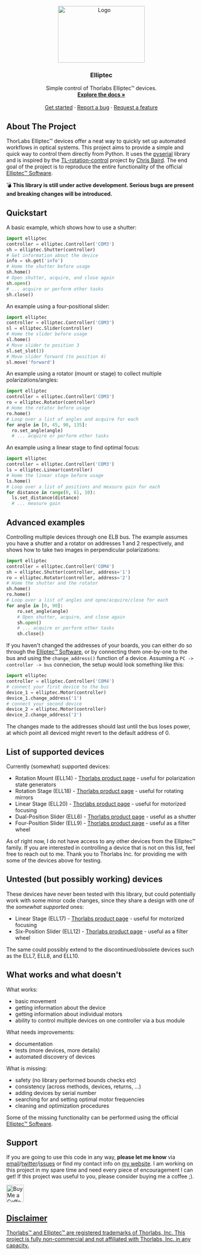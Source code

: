 <!-- PROJECT LOGO -->
<br />
<div align="center">
  <a href="https://github.com/roesel/elliptec">
    <img src="images/logo.png" alt="Logo" width="230" height="150">
  </a>

  <h3 align="center">Elliptec</h3>

  <p align="center">
    Simple control of Thorlabs Elliptec&trade; devices.
    <br />
    <a href="https://elliptec.readthedocs.io/en/latest/"><strong>Explore the docs »</strong></a>
    <br />
    <br />
    <a href="https://github.com/roesel/elliptec">Get started</a>
    ·
    <a href="https://github.com/roesel/elliptec/issues">Report a bug</a>
    ·
    <a href="https://github.com/roesel/elliptec/issues">Request a feature</a>
  </p>
</div>

<!-- ABOUT THE PROJECT -->
## About The Project

ThorLabs Elliptec&trade; devices offer a neat way to quickly set up automated workflows in optical systems. This project aims to provide a simple and quick way to control them directly from Python. It uses the [pyserial](https://github.com/pyserial/pyserial) library and is inspired by the [TL-rotation-control](https://github.com/cdbaird/TL-rotation-control) project by [Chris Baird](https://github.com/cdbaird). The end goal of the project is to reproduce the entire functionality of the official [Elliptec&trade; Software](https://www.thorlabs.com/software_pages/ViewSoftwarePage.cfm?Code=ELL). 

💣 **This library is still under active development. Serious bugs are present and breaking changes will be introduced.** 

## Quickstart
A basic example, which shows how to use a shutter:
```python
import elliptec
controller = elliptec.Controller('COM3')
sh = elliptec.Shutter(controller)
# Get information about the device
info = sh.get('info')
# Home the shutter before usage
sh.home()
# Open shutter, acquire, and close again
sh.open()
# ... acquire or perform other tasks
sh.close()
```

An example using a four-positional slider:
```python
import elliptec
controller = elliptec.Controller('COM3')
sl = elliptec.Slider(controller)
# Home the slider before usage
sl.home()
# Move slider to position 3
sl.set_slot(3)
# Move slider forward (to position 4)
sl.move('forward')
```

An example using a rotator (mount or stage) to collect multiple polarizations/angles:
```python
import elliptec
controller = elliptec.Controller('COM3')
ro = elliptec.Rotator(controller)
# Home the rotator before usage
ro.home()
# Loop over a list of angles and acquire for each
for angle in [0, 45, 90, 135]:
  ro.set_angle(angle)
  # ... acquire or perform other tasks
```

An example using a linear stage to find optimal focus:
```python
import elliptec
controller = elliptec.Controller('COM3')
ls = elliptec.Linear(controller)
# Home the linear stage before usage
ls.home()
# Loop over a list of positions and measure gain for each
for distance in range(0, 61, 10):
  ls.set_distance(distance)
  # ... measure gain
```

## Advanced examples
Controlling multiple devices through one ELB bus. The example assumes you have a shutter and a rotator on addresses 1 and 2 respectively, and shows how to take two images in perpendicular polarizations:
```python
import elliptec
controller = elliptec.Controller('COM4')
sh = elliptec.Shutter(controller, address='1')
ro = elliptec.Rotator(controller, address='2')
# Home the shutter and the rotator
sh.home() 
ro.home()
# Loop over a list of angles and opne/acquire/close for each
for angle in [0, 90]:
    ro.set_angle(angle)
    # Open shutter, acquire, and close again
    sh.open()
    # ... acquire or perform other tasks
    sh.close()
```

If you haven't changed the addresses of your boards, you can either do so through the [Elliptec&trade; Software](https://www.thorlabs.com/software_pages/ViewSoftwarePage.cfm?Code=ELL), or by connecting them one-by-one to the bus and using the `change_address()` function of a device. Assuming a `PC -> controller -> bus` connecion, the setup would look something like this:
```python
import elliptec
controller = elliptec.Controller('COM4')
# connect your first device to the bus
device_1 = elliptec.Motor(controller)
device_1.change_address('1')
# connect your second device
device_2 = elliptec.Motor(controller)
device_2.change_address('2')
```
The changes made to the addresses should last until the bus loses power, at which point all deviced might revert to the default address of 0.

## List of supported devices
Currently (somewhat) supported devices:
* Rotation Mount (ELL14) - [Thorlabs product page](https://www.thorlabs.com/newgrouppage9.cfm?objectgroup_id=12829) - useful for polarization state generators
* Rotation Stage (ELL18) - [Thorlabs product page](https://www.thorlabs.com/newgrouppage9.cfm?objectgroup_id=10459) - useful for rotating mirrors
* Linear Stage (ELL20) - [Thorlabs product page](https://www.thorlabs.com/newgrouppage9.cfm?objectgroup_id=11736) - useful for motorized focusing
* Dual-Position Slider (ELL6) - [Thorlabs product page](https://www.thorlabs.com/newgrouppage9.cfm?objectgroup_id=9464) - useful as a shutter
* Four-Position Slider (ELL9) - [Thorlabs product page](https://www.thorlabs.com/newgrouppage9.cfm?objectgroup_id=9464) - useful as a filter wheel

As of right now, I do not have access to any other devices from the Elliptec&trade; family. If you are interested in controlling a device that is not on this list, feel free to reach out to me. Thank you to Thorlabs Inc. for providing me with some of the devices above for testing.

## Untested (but possibly working) devices
These devices have never been tested with this library, but could potentially work with some minor code changes, since they share a design with one of the *somewhat supported* ones:
* Linear Stage (ELL17) - [Thorlabs product page](https://www.thorlabs.com/newgrouppage9.cfm?objectgroup_id=10461) - useful for motorized focusing
* Six-Position Slider (ELL12) - [Thorlabs product page](https://www.thorlabs.com/newgrouppage9.cfm?objectgroup_id=9464) - useful as a filter wheel

The same could possibly extend to the discontinued/obsolete devices such as the ELL7, ELL8, and ELL10.

## What works and what doesn't
What works:
* basic movement
* getting information about the device 
* getting information about individual motors
* ability to control multiple devices on one controller via a bus module

What needs improvements:
* documentation
* tests (more devices, more details)
* automated discovery of devices

What is missing:
* safety (no library performed bounds checks etc)
* consistency (across methods, devices, returns, ...)
* adding devices by serial number
* searching for and setting optimal motor frequencies
* cleaning and optimization procedures

Some of the missing functionality can be performed using the official [Elliptec&trade; Software](https://www.thorlabs.com/software_pages/ViewSoftwarePage.cfm?Code=ELL).

## Support
If you are going to use this code in any way, **please let me know** via [email](mailto:roesel@gmail.com)/[twitter](https://twitter.com/DavidRoesel)/[issues](https://github.com/roesel/elliptec/issues) or find my contact info on [my website](https://david.roesel.cz/en/). I am working on this project in my spare time and need every piece of encouragement I can get! If this project was useful to you, please consider buying me a coffee ;).

<a href='https://ko-fi.com/roesel' target='_blank'><img height='35' style='border:0px;height:46px;' src='https://az743702.vo.msecnd.net/cdn/kofi3.png?v=0' border='0' alt='Buy Me a Coffee at ko-fi.com' />

## Disclaimer
Thorlabs&trade; and Elliptec&trade; are registered trademarks of Thorlabs,&nbsp;Inc. This project is fully non-commercial and not affiliated with Thorlabs,&nbsp;Inc. in any capacity. 
